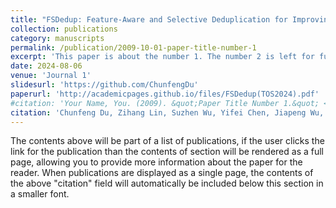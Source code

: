 ```yaml
---
title: "FSDedup: Feature-Aware and Selective Deduplication for Improving Performance of Encrypted Non-Volatile Main Memory"
collection: publications
category: manuscripts
permalink: /publication/2009-10-01-paper-title-number-1
excerpt: 'This paper is about the number 1. The number 2 is left for future work.'
date: 2024-08-06
venue: 'Journal 1'
slidesurl: 'https://github.com/ChunfengDu'
paperurl: 'http://academicpages.github.io/files/FSDedup(TOS2024).pdf'
#citation: 'Your Name, You. (2009). &quot;Paper Title Number 1.&quot; <i>Journal 1</i>. 1(1).'
citation: 'Chunfeng Du, Zihang Lin, Suzhen Wu, Yifei Chen, Jiapeng Wu, Shengzhe Wang, Weichun Wang, Qingfeng Wu, and Bo Mao. 2024. FSDedup: Feature-Aware and Selective Deduplication for Improving Performance of Encrypted Non-Volatile Main Memory. ACM Transcations Storage, 20(4):1-33, Aug. 2024.'
---
```


The contents above will be part of a list of publications, if the user clicks the link for the publication than the contents of section will be rendered as a full page, allowing you to provide more information about the paper for the reader. When publications are displayed as a single page, the contents of the above "citation" field will automatically be included below this section in a smaller font.
